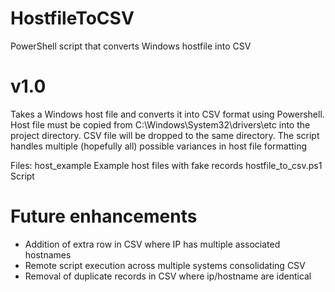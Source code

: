 # HostfileToCSV
PowerShell script that converts Windows hostfile into CSV 

# v1.0

Takes a Windows host file and converts it into CSV format using Powershell.
Host file must be copied from C:\Windows\System32\drivers\etc into the project directory.
CSV file will be dropped to the same directory.
The script handles multiple (hopefully all) possible variances in host file formatting

Files:
host_example              Example host files with fake records
hostfile_to_csv.ps1       Script

# Future enhancements

- Addition of extra row in CSV where IP has multiple associated hostnames
- Remote script execution across multiple systems consolidating CSV
- Removal of duplicate records in CSV where ip/hostname are identical
